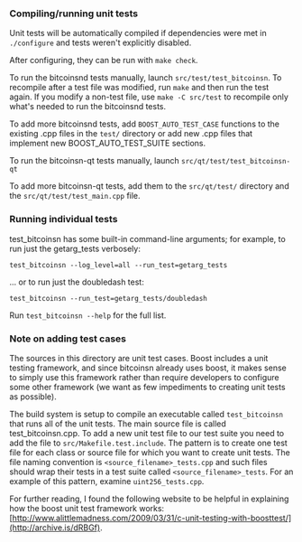 ### Compiling/running unit tests

Unit tests will be automatically compiled if dependencies were met in `./configure`
and tests weren't explicitly disabled.

After configuring, they can be run with `make check`.

To run the bitcoinsnd tests manually, launch `src/test/test_bitcoinsn`. To recompile
after a test file was modified, run `make` and then run the test again. If you
modify a non-test file, use `make -C src/test` to recompile only what's needed
to run the bitcoinsnd tests.

To add more bitcoinsnd tests, add `BOOST_AUTO_TEST_CASE` functions to the existing
.cpp files in the `test/` directory or add new .cpp files that
implement new BOOST_AUTO_TEST_SUITE sections.

To run the bitcoinsn-qt tests manually, launch `src/qt/test/test_bitcoinsn-qt`

To add more bitcoinsn-qt tests, add them to the `src/qt/test/` directory and
the `src/qt/test/test_main.cpp` file.

### Running individual tests

test_bitcoinsn has some built-in command-line arguments; for
example, to run just the getarg_tests verbosely:

    test_bitcoinsn --log_level=all --run_test=getarg_tests

... or to run just the doubledash test:

    test_bitcoinsn --run_test=getarg_tests/doubledash

Run `test_bitcoinsn --help` for the full list.

### Note on adding test cases

The sources in this directory are unit test cases.  Boost includes a
unit testing framework, and since bitcoinsn already uses boost, it makes
sense to simply use this framework rather than require developers to
configure some other framework (we want as few impediments to creating
unit tests as possible).

The build system is setup to compile an executable called `test_bitcoinsn`
that runs all of the unit tests.  The main source file is called
test_bitcoinsn.cpp. To add a new unit test file to our test suite you need
to add the file to `src/Makefile.test.include`. The pattern is to create
one test file for each class or source file for which you want to create
unit tests.  The file naming convention is `<source_filename>_tests.cpp`
and such files should wrap their tests in a test suite
called `<source_filename>_tests`. For an example of this pattern,
examine `uint256_tests.cpp`.

For further reading, I found the following website to be helpful in
explaining how the boost unit test framework works:
[http://www.alittlemadness.com/2009/03/31/c-unit-testing-with-boosttest/](http://archive.is/dRBGf).
